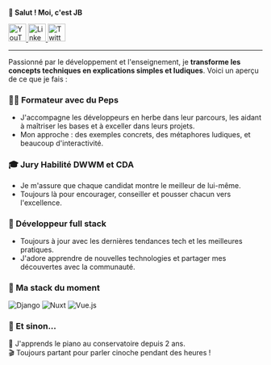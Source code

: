 <p style="font-size:font-size:30px;font-weight:700;">👋 Salut ! Moi, c'est JB</p>
<div align="left">
  <a href="https://www.youtube.com/@levillageducode">
    <img src="https://img.shields.io/static/v1?message=Youtube&logo=youtube&label=&color=FF0000&logoColor=white&labelColor=&style=for-the-badge" height="35" alt="YouTube" />
  </a>
  <a href="https://www.linkedin.com/in/jblavisse/">
    <img src="https://img.shields.io/static/v1?message=LinkedIn&logo=linkedin&label=&color=0077B5&logoColor=white&labelColor=&style=for-the-badge" height="35" alt="LinkedIn" />
  </a>
  <a href="https://x.com/jblavisse">
    <img src="https://img.shields.io/static/v1?message=Twitter&logo=x&label=&color=181919&logoColor=white&labelColor=&style=for-the-badge" height="35" alt="Twitter" />
  </a>
</div>

---

Passionné par le développement et l'enseignement, je **transforme les concepts techniques en explications simples et ludiques**. 
Voici un aperçu de ce que je fais :

### 🧑‍🏫 Formateur avec du Peps
- J'accompagne les développeurs en herbe dans leur parcours, les aidant à maîtriser les bases et à exceller dans leurs projets.
- Mon approche : des exemples concrets, des métaphores ludiques, et beaucoup d'interactivité.

### 🎓 Jury Habilité DWWM et CDA
- Je m'assure que chaque candidat montre le meilleur de lui-même.
- Toujours là pour encourager, conseiller et pousser chacun vers l'excellence.

### 🌱 Développeur full stack
- Toujours à jour avec les dernières tendances tech et les meilleures pratiques.
- J'adore apprendre de nouvelles technologies et partager mes découvertes avec la communauté.

### 🔧 Ma stack du moment
![Django](https://img.shields.io/badge/Django-092E20?style=for-the-badge&logo=django&logoColor=white) 
![Nuxt](https://img.shields.io/badge/Nuxt-00C58E?style=for-the-badge&logo=nuxt.js&logoColor=white) 
![Vue.js](https://img.shields.io/badge/Vue.js-4FC08D?style=for-the-badge&logo=vue.js&logoColor=white) 

### 🌟 Et sinon...
🎹 J'apprends le piano au conservatoire depuis 2 ans.  
🎬 Toujours partant pour parler cinoche pendant des heures !

